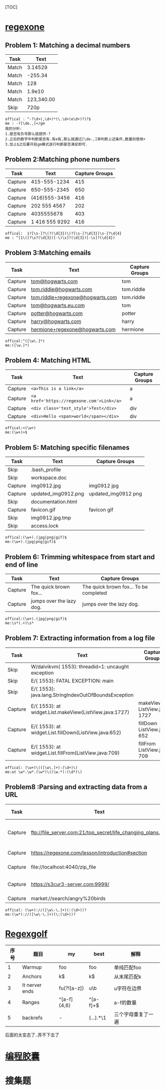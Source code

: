 [TOC]
# [regexone](https://regexone.com/problem)
## Problem 1: Matching a decimal numbers

Task|	Text
---|---	 
Match|	3.14529	
Match|	-255.34	
Match|	128	
Match|	1.9e10	
Match|	123,340.00	
Skip|	720p
```
offical : ^-?\d+(,\d+)*(\.\d+(e\d+)?)?$
me : -?[\de.,]+/gm
我的分析:
1.是否有负号那么就提供-? 
2.之后的数字中判断是否有.有e有,那么就通过[\de.,]来判断上述条件,数量则使用+
3.加上$之后要开启gm模式逐行判断是否满足即可.
```
## Problem 2:Matching phone numbers
Task	|Text|	Capture Groups	
---|---|--- 
Capture	|415-555-1234|	415	
Capture	|650-555-2345|	650	
Capture	|(416)555-3456|	416	
Capture	|202 555 4567|	202	
Capture	|4035555678	| 403	
Capture	|1 416 555 9292	|416
```
offical:  1?[\s-]?\(?(\d{3})\)?[\s-]?\d{3}[\s-]?\d{4}
me : ^[1\(]?\s?(\d{3})[-\)\s]?(\d{3})[-\s]?(\d{4})
```
## Problem 3:Matching emails

Task|	Text|	Capture Groups	 
---|---|---
Capture|	tom@hogwarts.com	|tom	
Capture|	tom.riddle@hogwarts.com	|tom.riddle	
Capture|	tom.riddle+regexone@hogwarts.com|	tom.riddle	
Capture|	tom@hogwarts.eu.com	|tom	
Capture|	potter@hogwarts.com|	potter
Capture|	harry@hogwarts.com	|harry	
Capture|	hermione+regexone@hogwarts.com|	hermione
```
offical:^([\w\.]*) 
me:([\w.]*)
```
## Problem 4: Matching HTML
Task|Text|Capture Groups	
---|---|--- 
Capture|`<a>This is a link</a>`|a	
Capture|`<a href='https://regexone.com'>Link</a>`|a	
Capture|`<div class='test_style'>Test</div>`|	div	
Capture|`<div>Hello <span>world</span></div>`|div	
```
offical:<(\w+)
me:(\w+)>$
```
## Problem 5: Matching specific filenames
Task|Text|Capture Groups	 
---|---|---
Skip|	.bash_profile|		
Skip|	workspace.doc|		
Capture|	img0912.jpg	|img0912 jpg	
Capture|	updated_img0912.png|	updated_img0912 png	
Skip|	documentation.html|		
Capture|	favicon.gif	|favicon gif	
Skip|	img0912.jpg.tmp	|	
Skip|	access.lock	|
```
offical:(\w+).(jpg|png|gif)$
me:(\w+).(jpg|png|gif)$
```
## Problem 6: Trimming whitespace from start and end of line
Task|Text|Capture Groups	 
---|---|---
Capture|The quick brown fox...|The quick brown fox...	To be completed
Capture|jumps over the lazy dog.|jumps over the lazy dog.	
```
offical:(\w+).(jpg|png|gif)$
me:\s*(.+)\s*
```
## Problem 7: Extracting information from a log file
Task|	Text|	Capture Groups	 
---|---|---
Skip|	W/dalvikvm( 1553): threadid=1: uncaught exception|		
Skip|	E/( 1553): FATAL EXCEPTION: main	|
Skip|	E/( 1553): java.lang.StringIndexOutOfBoundsException		|
Capture|	E/( 1553):   at widget.List.makeView(ListView.java:1727)|	makeView ListView.java 1727	
Capture|	E/( 1553):   at widget.List.fillDown(ListView.java:652)	|fillDown ListView.java 652	
Capture|	E/( 1553):   at widget.List.fillFrom(ListView.java:709)|	fillFrom ListView.java 709	
```
offical: (\w+)\(([\w\.]+):(\d+)\)
me:at \w*.\w*.(\w*)\((\w.*):(\d*)\)
```
## Problem8 :Parsing and extracting data from a URL
Task|	Text|	Capture Groups	 
---|---|---
Capture|	ftp://file_server.com:21/top_secret/life_changing_plans.pdf|	ftp file_server.com 21	To be completed
Capture|	https://regexone.com/lesson/introduction#section|https regexone.com	
Capture|	file://localhost:4040/zip_file | file localhost 4040	
Capture|	https://s3cur3-server.com:9999/ | https s3cur3-server.com 9999	
Capture|	market://search/angry%20birds|	market search
```
offical: (\w+)://([\w\-\.]+)(:(\d+))?
me:(\w*)://([\w\-\.]+)(\:(\d+))?
```
# [Regexgolf](https://alf.nu/RegexGolf)
序号|题目|my|best|解释
---|---|---|---|---
1|Warmup |foo| foo|单纯匹配foo
2|Anchors|k$ |k$|从末尾匹配k
3|It nerver ends|fu(?![a-z])|u\b|u字符在边界
4|Ranges|\^[a-f]{4,6}|^[a-f]+$|a-f的数量
5|backrefs|-|(...).*\1|三个字母重复了一遍
后面的太变态了..弄不下去了
# [编程胶囊](codejiaonang.com)

# 搜集题
